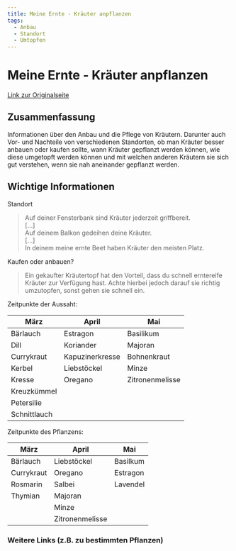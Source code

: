 ```yaml
---
title: Meine Ernte - Kräuter anpflanzen
tags:
  - Anbau
  - Standort
  - Umtopfen
---
```


# Meine Ernte - Kräuter anpflanzen

[Link zur Originalseite](https://www.meine-ernte.de/rund-um-den-gemuesegarten/kraeuter-anpflanzen/)

## Zusammenfassung

Informationen über den Anbau und die Pflege von Kräutern. Darunter auch Vor- und Nachteile von verschiedenen Standorten, ob man Kräuter besser anbauen oder kaufen sollte, wann Kräuter gepflanzt werden können, wie diese umgetopft werden können und mit welchen anderen Kräutern sie sich gut verstehen, wenn sie nah aneinander gepflanzt werden.

## Wichtige Informationen

Standort

> Auf deiner Fensterbank sind Kräuter jederzeit griffbereit.  
> [...]  
> Auf deinem Balkon gedeihen deine Kräuter.  
> [...]  
> In deinem meine ernte Beet haben Kräuter den meisten Platz.

Kaufen oder anbauen?

> Ein gekaufter Kräutertopf hat den Vorteil, dass du schnell erntereife Kräuter zur Verfügung hast. Achte hierbei jedoch darauf sie richtig umzutopfen, sonst gehen sie schnell ein.

Zeitpunkte der Aussaht:

| März         | April           | Mai             |
| ------------ | --------------- | --------------- |
| Bärlauch     | Estragon        | Basilikum       |
| Dill         | Koriander       | Majoran         |
| Currykraut   | Kapuzinerkresse | Bohnenkraut     |
| Kerbel       | Liebstöckel     | Minze           |
| Kresse       | Oregano         | Zitronenmelisse |
| Kreuzkümmel  |                 |
| Petersilie   |                 |
| Schnittlauch |                 |

Zeitpunkte des Pflanzens:

| März       | April           | Mai      |
| ---------- | --------------- | -------- |
| Bärlauch   | Liebstöckel     | Basilkum |
| Currykraut | Oregano         | Estragon |
| Rosmarin   | Salbei          | Lavendel |
| Thymian    | Majoran         |
|            | Minze           |
|            | Zitronenmelisse |

### Weitere Links (z.B. zu bestimmten Pflanzen)
